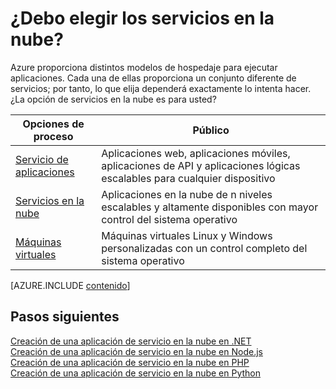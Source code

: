 <properties 
	pageTitle="¿Los servicios en la nube en Azure son la opción de proceso que deseo?" 
	description="Obtenga información sobre cómo Azure hospeda las opciones y cómo funcionan: Servicio de aplicaciones, servicios en la nube y máquinas virtuales" 
	services="cloud-services"
    documentationCenter=""
	authors="Thraka" 
	manager="timlt"/>

<tags 
	ms.service="multiple" 
	ms.workload="multiple" 
	ms.tgt_pltfrm="na" 
	ms.devlang="na" 
	ms.topic="article" 
	ms.date="06/04/2015" 
	ms.author="adegeo"/>

# ¿Debo elegir los servicios en la nube?

Azure proporciona distintos modelos de hospedaje para ejecutar aplicaciones. Cada una de ellas proporciona un conjunto diferente de servicios; por tanto, lo que elija dependerá exactamente lo intenta hacer. ¿La opción de servicios en la nube es para usted?

| Opciones de proceso | Público |
| ------------------ | --------   |
| [Servicio de aplicaciones] | Aplicaciones web, aplicaciones móviles, aplicaciones de API y aplicaciones lógicas escalables para cualquier dispositivo |
| [Servicios en la nube] | Aplicaciones en la nube de n niveles escalables y altamente disponibles con mayor control del sistema operativo |
| [Máquinas virtuales] | Máquinas virtuales Linux y Windows personalizadas con un control completo del sistema operativo |


[AZURE.INCLUDE [contenido](../../includes/cloud-services-choose-me-content.md)]


## Pasos siguientes
[Creación de una aplicación de servicio en la nube en .NET](cloud-services-dotnet-get-started.md)<br/> [Creación de una aplicación de servicio en la nube en Node.js](cloud-services-nodejs-develop-deploy-app.md)<br/> [Creación de una aplicación de servicio en la nube en PHP](../cloud-services-php-create-web-role.md)<br/> [Creación de una aplicación de servicio en la nube en Python](../cloud-services-python-ptvs.md)<br/>

[Servicio de aplicaciones]: app-service-choose-me.md
[Máquinas virtuales]: ../virtual-machines-choose-me.md
[Servicios en la nube]: #tellmecs

<!---HONumber=July15_HO3-->